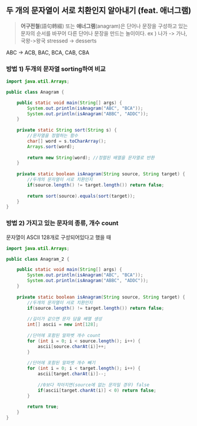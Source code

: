 ## 두 개의 문자열이 서로 치환인지 알아내기 (feat. 애너그램)



> **어구전철**(語句轉綴) 또는 **애너그램**(anagram)은 단어나 문장을 구성하고 있는 문자의 순서를 바꾸어 다른 단어나 문장을 만드는 놀이이다. 
> ex ) 나가 -> 가나, 국왕->왕국
> 		stressed -> desserts



ABC -> ACB, BAC, BCA, CAB, CBA



### 방법 1) 두개의 문자열 sorting하여 비교

```java
import java.util.Arrays;

public class Anagram {

	public static void main(String[] args) {
		System.out.println(isAnagram("ABC", "BCA"));
		System.out.println(isAnagram("ABBC", "ADDC"));
	}
	
	private static String sort(String s) {
		//문자열을 정렬하는 함수
		char[] word = s.toCharArray();
		Arrays.sort(word);
		
		return new String(word); //정렬된 배열을 문자열로 반환
	}
	
	private static boolean isAnagram(String source, String target) {
		//두개의 문자열이 서로 치환인지
		if(source.length() != target.length()) return false;
		
		return sort(source).equals(sort(target));
	}
}
```



### 방법 2) 가지고 있는 문자의 종류, 개수 count

문자열이 ASCII 128개로 구성되어있다고 했을 때

```java
import java.util.Arrays;

public class Anagram_2 {

	public static void main(String[] args) {
		System.out.println(isAnagram("ABC", "BCA"));
		System.out.println(isAnagram("ABBC", "ADDC"));
	}
	
	private static boolean isAnagram(String source, String target) {
		//두개의 문자열이 서로 치환인지
		if(source.length() != target.length()) return false;
		
		//길이가 같으면 문자 담을 배열 생성
		int[] ascii = new int[128];
		
		//단어에 포함된 알파벳 개수 count
		for (int i = 0; i < source.length(); i++) {
			ascii[source.charAt(i)]++;
		}
		
		//단어에 포함된 알파벳 개수 빼기
		for (int i = 0; i < target.length(); i++) {
			ascii[target.charAt(i)]--;
			
			//0보다 작아지면(source에 없는 문자일 경우) false
			if(ascii[target.charAt(i)] < 0) return false;
		}
		
		return true;
	}
}
```